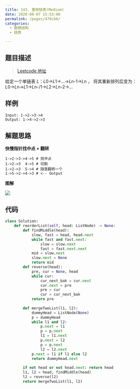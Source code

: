 ```yaml
---
title: 143. 重排链表(Medium)
date: 2020-08-07 15:53:00
permalink: /pages/470cb6/
categories: 
  - 数据结构
  - 链表

---
```


## 题目描述

> [Leetcode 地址](https://leetcode-cn.com/problems/reorder-list/)

给定一个单链表 *L*：*L*0→*L*1→…→*L*n-1→*L*n ，
将其重新排列后变为： *L*0→*L*n→*L*1→*L*n-/1→*L*2→*L*n-2→…

## 样例

```
Input: 1->2->3->4
Output: 1->4->2->3
```

## 解题思路

**快慢指针找中点 + 翻转**

```
1->2->3->4->5 # 找中点
1->2->3  4->5 # 切割
1->2->3  5->4 # 随意翻转一个
1->5->2->4->3 # <-- Output
```

**图解**

![](https://cdn.jsdelivr.net/gh/PPsteven/pictures/img/20200808012612.png)

## 代码

```python
class Solution:
    def reorderList(self, head: ListNode) -> None:
        def findMiddle(head):
            slow, fast = head, head.next
            while fast and fast.next:
                slow = slow.next 
                fast = fast.next.next 
            mid = slow.next 
            slow.next = None 
            return mid 
        def reverse(head):
            pre, cur = None, head
            while cur:
                cur_next_bak = cur.next 
                cur.next = pre 
                pre = cur
                cur = cur_next_bak 
            return pre
        
        def mergeTwoList(l1, l2):
            dummyHead = ListNode(None)
            p = dummyHead
            while l1 and l2:
                p.next = l1
                p = p.next 
                l1 = l1.next 
                p.next = l2
                p = p.next 
                l2 = l2.next 
            p.next = l1 if l1 else l2 
            return dummyHead.next 
                 
        if not head or not head.next: return head 
        l1, l2 = head, findMiddle(head)
        l2 = reverse(l2)
        return mergeTwoList(l1, l2)
```

